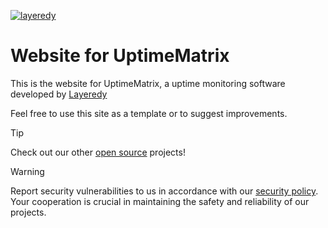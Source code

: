 [![layeredy](https://cdn.layeredy.com/uptimematrix/wordmark.png)](https://uptimematrix.com)

# Website for UptimeMatrix
This is the website for UptimeMatrix, a uptime monitoring software developed by [Layeredy](https://layeredy.com)

Feel free to use this site as a template or to suggest improvements. 

> [!TIP]
> Check out our other [open source](https://github.com/layeredy) projects!

> [!WARNING]
> Report security vulnerabilities to us in accordance with our [security policy](https://layeredy.com/security-policy/). Your cooperation is crucial in maintaining the safety and reliability of our projects.


